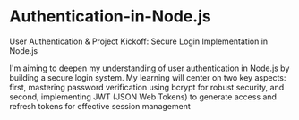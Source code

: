 # Authentication-in-Node.js
User Authentication & Project Kickoff: Secure Login Implementation in Node.js



I'm aiming to deepen my understanding of user authentication in Node.js by building a secure login system. My learning will center on two key aspects: first, mastering password verification using bcrypt for robust security, and second, implementing JWT (JSON Web Tokens) to generate access and refresh tokens for effective session management

